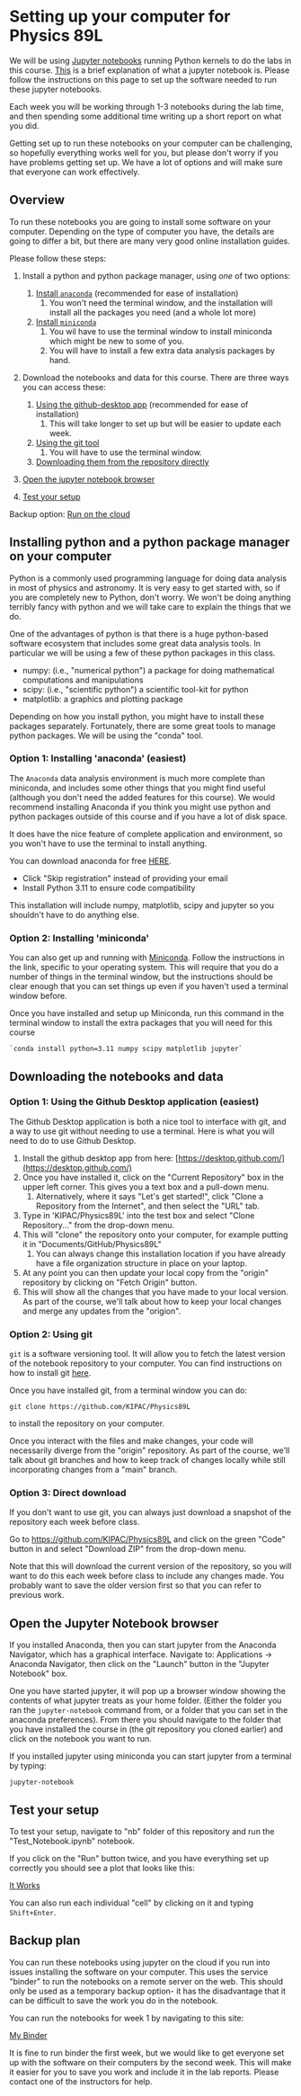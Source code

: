 # Setting up your computer for Physics 89L

We will be using [Jupyter notebooks](https://jupyter.org/) running Python kernels to do the labs in this course. [This](https://jupyter-notebook-beginner-guide.readthedocs.io/en/latest/what_is_jupyter.html) is a brief explanation of what a jupyter notebook is. Please follow the instructions on this page to set up the software needed to run these jupyter notebooks.

Each week you will be working through 1-3 notebooks during the lab time, and then spending some additional time writing up a short report on what you did.

Getting set up to run these notebooks on your computer can be challenging, so hopefully everything works well for you, but please don't worry if you have problems getting set up.  We have a lot of options and will make sure that everyone can work effectively.


## Overview


To run these notebooks you are going to install some software on your computer.  Depending on the type of computer you have, the details are going to differ a bit, but there are many very good online installation guides.

Please follow these steps:

1. Install a python and python package manager, using *one* of two options:
   1. [Install `anaconda`](#option-1-installing-anaconda) (recommended for ease of installation)
	  1. You won't need the terminal window, and the installation will install all the packages you need (and a whole lot more)
   2. [Install `miniconda`](#option-2-installing-miniconda)
	  1. You wil have to use the terminal window to install miniconda which might be new to some of you.
	  2. You will have to install a few extra data analysis packages by hand.
	  
2. Download the notebooks and data for this course. There are three ways you can access these:
   1. [Using the github-desktop app](#option-1-using-the-github-desktop-application) (recommended for ease of installation)
        1. This will take longer to set up but will be easier to update each week.
   2. [Using the git tool](#option-2-using-git)
        1. You will have to use the terminal window.
   3. [Downloading them from the repository directly](#option-3-direct-download)

3. [Open the jupyter notebook browser](#open-the-jupyter-notebook-browser)
4. [Test your setup](#testing-your-setup)

Backup option:  [Run on the cloud](setup.md#backup-plan)


## Installing python and a python package manager on your computer

Python is a commonly used programming language for doing data analysis in most of physics and astronomy.  It is very easy to get started with, so if you are completely new to Python, don't worry.  We won't be doing anything terribly fancy with python and we will take care to explain the things that we do.

One of the advantages of python is that there is a huge python-based software ecosystem that includes some great data analysis tools.  In particular we will
be using a few of these python packages in this class.

- numpy: (i.e., "numerical python") a package for doing mathematical computations and manipulations
- scipy: (i.e., "scientific python") a scientific tool-kit for python
- matplotlib: a graphics and plotting package

Depending on how you install python, you might have to install these packages separately.  Fortunately, there are some great tools to manage python packages.  We will be using the "conda" tool.


### Option 1: Installing 'anaconda' (easiest)

The `Anaconda` data analysis environment is much more complete than miniconda, and includes some other things that you might find useful (although you don't need the added features for this course). We would recommend installing Anaconda if you think you might use python and python packages outside of this course and if you have a lot of disk space.

It does have the nice feature of complete application and environment, so you won't have to use the terminal to install anything.

You can download anaconda for free [HERE](https://www.anaconda.com/download).
- Click "Skip registration" instead of providing your email
- Install Python 3.11 to ensure code compatibility

This installation will include numpy, matplotlib, scipy and jupyter so you shouldn't have to do anything else.


### Option 2: Installing 'miniconda'

You can also get up and running with [Miniconda](https://www.anaconda.com/docs/getting-started/miniconda/install). Follow the instructions in the link, specific to your operating system. This will require that you do a number of things in the terminal window, but the instructions should be clear enough that you can set things up even if you haven't used a terminal window before.

Once you have installed and setup up Miniconda, run this command in the terminal window to install the extra packages that you will need for this course

	`conda install python=3.11 numpy scipy matplotlib jupyter` 


## Downloading the notebooks and data


### Option 1: Using the Github Desktop application (easiest)

The Github Desktop application is both a nice tool to interface with git, and a way to use git without needing to use a terminal.  Here is what you will need to do to use Github Desktop.

1. Install the github desktop app from here: [https://desktop.github.com/](https://desktop.github.com/)
2. Once you have installed it, click on the "Current Repository" box in the upper left corner.  This gives you a text box and a pull-down menu. 
     1. Alternatively, where it says "Let's get started!", click "Clone a Repository from the Internet", and then select the "URL" tab.
3. Type in 'KIPAC/Physics89L' into the test box and select "Clone Repository..." from the drop-down menu.
4. This will "clone" the repository onto your computer, for example putting it in "Documents/GitHub/Physics89L"
     1. You can always change this installation location if you have already have a file organization structure in place on your laptop.
5. At any point you can then update your local copy from the "origin" repository by clicking on "Fetch Origin" button.
6. This will show all the changes that you have made to your local version.  As part of the course, we'll talk about how to keep your local changes and merge any updates from the "origion".


### Option 2: Using git

`git` is a software versioning tool.  It will allow you to fetch the latest version of the notebook repository to your computer.
You can find instructions on how to install git [here](https://git-scm.com/book/en/v2/Getting-Started-Installing-Git).

Once you have installed git, from a terminal window you can do:

`git clone https://github.com/KIPAC/Physics89L`

to install the repository on your computer.

Once you interact with the files and make changes, your code will necessarily diverge from the "origin" repository. As part of the course, we'll talk about git branches and how to keep track of changes locally while still incorporating changes from a "main" branch.


### Option 3: Direct download

If you don't want to use git, you can always just download a snapshot of the repository each week before class.

Go to https://github.com/KIPAC/Physics89L and click on the green "Code" button in and select "Download ZIP" from the drop-down menu.

Note that this will download the current version of the repository, so you will want to do this each week before class to include any changes made.  You probably want to save the older version first so that you can refer to previous work.


## Open the Jupyter Notebook browser

If you installed Anaconda, then you can start jupyter from the Anaconda Navigator, which has a graphical interface.  Navigate to: Applications -> Anaconda Navigator, then click on the "Launch" button in the "Jupyter Notebook" box.

One you have started jupyter, it will pop up a browser window showing the contents of what jupyter treats as your home folder.  (Either the folder you ran the `jupyter-notebook` command from, or a folder that you can set in the anaconda preferences).  From there you should navigate to the folder that you have installed the course in (the git repository you cloned earlier) and click on the notebook you want to run.

If you installed jupyter using miniconda you can start jupyter from a terminal by typing:

`jupyter-notebook`


## Test your setup

To test your setup, navigate to "nb" folder of this repository and run the "Test_Notebook.ipynb" notebook.

If you click on the "Run" button twice, and you have everything set up correctly you should see a plot that looks like this:

[It Works](https://github.com/KIPAC/Physics89L/blob/main/nb/figures/it_works.png)

You can also run each individual "cell" by clicking on it and typing `Shift+Enter`.


## Backup plan

You can run these notebooks using jupyter on the cloud if you run into issues installing the software on your computer. This uses the service "binder" to run the notebooks on a remote server on the web.  This should only be used as a temporary backup option- it has the disadvantage that it can be difficult to save the work you do in the notebook.

You can run the notebooks for week 1 by navigating to this site:

[My Binder](https://mybinder.org/v2/gh/KIPAC/Physics89L/HEAD)

It is fine to run binder the first week, but we would like to get everyone set up with the software on their computers by the second week.  This will make it easier for you to save you work and include it in the lab reports. Please contact one of the instructors for help.



<!--  LocalWords:  Jupyter IPython miniconda github-desktop numpy
 -->
<!--  LocalWords:  scipy matplotlib github
 -->
